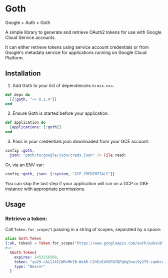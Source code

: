 # Goth
Google + Auth = Goth

A simple library to generate and retrieve OAuth2 tokens for use with Google Cloud Service accounts.

It can either retrieve tokens using service account credentials or from Google's metadata service for applications running on Google Cloud Platform.

## Installation

1. Add Goth to your list of dependencies in `mix.exs`:
  ```elixir
  def deps do
    [{:goth, "~> 0.1.4"}]
  end
  ```

2. Ensure Goth is started before your application:
  ```elixir
  def application do
    [applications: [:goth]]
  end
  ```

3. Pass in your credentials json downloaded from your GCE account:
  ```elixir
  config :goth,
    json: "path/to/google/json/creds.json" |> File.read!
  ```
  
  Or, via an ENV var:
  ```elixir
  config :goth, json: {:system, "GCP_CREDENTIALS"}}
  ```

You can skip the last step if your application will run on a GCP or GKE instance with appropriate permissions.

## Usage

### Retrieve a token:
Call `Token.for_scope/1` passing in a string of scopes, separated by a space:
```elixir
alias Goth.Token
{:ok, token} = Token.for_scope("https://www.googleapis.com/auth/pubsub")
#=>
  %Goth.Token{
    expires: 1453356568,
    token: "ya29.cALlJ4ICWRvMkYB-WsAR-CZnExE459PA7QPqKg5nei9y2T9-iqmbcgxq8XrTATNn_BPim",
    type: "Bearer"
  }
```
